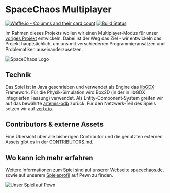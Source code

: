 # SpaceChaos Multiplayer

[![Waffle.io - Columns and their card count](https://badge.waffle.io/opensourcegamedev/SpaceChaos-Multiplayer.png?columns=Inbox,Next,In%20Progress,Done)](https://waffle.io/opensourcegamedev/SpaceChaos-Multiplayer?utm_source=badge)
[![Build Status](https://travis-ci.org/opensourcegamedev/SpaceChaos-Multiplayer.svg?branch=master)](https://travis-ci.org/opensourcegamedev/SpaceChaos-Multiplayer)

Im Rahmen dieses Projekts wollen wir einen Multiplayer-Modus für unser [voriges Projekt](https://github.com/opensourcegamedev/SpaceChaos) entwickeln.  Dabei ist der Weg das Ziel - wir entwickeln das Projekt hauptsächlich, um uns mit verschiedenen Programmieransätzen und Problematiken auseinanderzusetzen.

![SpaceChaos Logo](./core/assets/ui/backgrounds/splashscreen.png)

## Technik 
Das Spiel ist in Java geschrieben und verwendet als Engine das [libGDX](https://libgdx.badlogicgames.com/)-Framework. Für die Physik-Simulation wird Box2D (in der in libGDX integrierten Fassung) verwendet. 
Als Entity-Component-System greifen wir auf das bewährte [artemis-odb](https://github.com/junkdog/artemis-odb) zurück.
Für den Netzwerk-Teil des Spiels setzen wir auf [vertx.io](http://vertx.io/).

## Contributors & externe Assets
Eine Übersicht über alle bisherigen Contributor und die genutzten externen Assets gibt es in der [CONTRIBUTORS.md](https://github.com/opensourcegamedev/SpaceChaos-Multiplayer/blob/master/CONTRIBUTORS.md).

## Wo kann ich mehr erfahren
Weitere Informationen zum Spiel sind auf unserer Webseite [spacechaos.de](http://spacechaos.de/), sowie auf unserem [Spieleprofil](https://pewn.de/games/815998-SpaceChaos/) auf Pewn zu finden.

<a href="https://pewn.de/games/815998-SpaceChaos/?vote=notify"><img src="https://pewn.de/signature/pewn3_general.png" alt="Unser Spiel auf Pewn"/></a>
